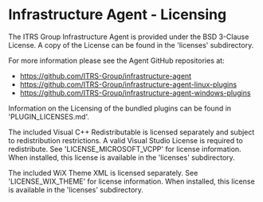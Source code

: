 # Infrastructure Agent - Licensing

The ITRS Group Infrastructure Agent is provided under the BSD 3-Clause License.
A copy of the License can be found in the 'licenses' subdirectory.

For more information please see the Agent GitHub repositories at:
* https://github.com/ITRS-Group/infrastructure-agent
* https://github.com/ITRS-Group/infrastructure-agent-linux-plugins
* https://github.com/ITRS-Group/infrastructure-agent-windows-plugins

Information on the Licensing of the bundled plugins can be found in 'PLUGIN_LICENSES.md'.

The included Visual C++ Redistributable is licensed separately and subject to redistribution restrictions.
A valid Visual Studio License is required to redistribute. See 'LICENSE_MICROSOFT_VCPP'
for license information. When installed, this license is available in the 'licenses' subdirectory.

The included WiX Theme XML is licensed separately. See 'LICENSE_WIX_THEME' for license information.
When installed, this license is available in the 'licenses' subdirectory.
